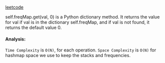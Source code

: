 <a href="https://leetcode.com/problems/maximum-frequency-stack/description/">leetcode</a>

self.freqMap.get(val, 0) is a Python dictionary method. It returns the value for val if val is in the dictionary self.freqMap, and if val is not found, it returns the default value 0.

#### Analysis:

`Time Complexity` is `O(N)`, for each operation.
`Space Complexity` is `O(N)` for hashmap space we use to keep the stacks and frequencies.
